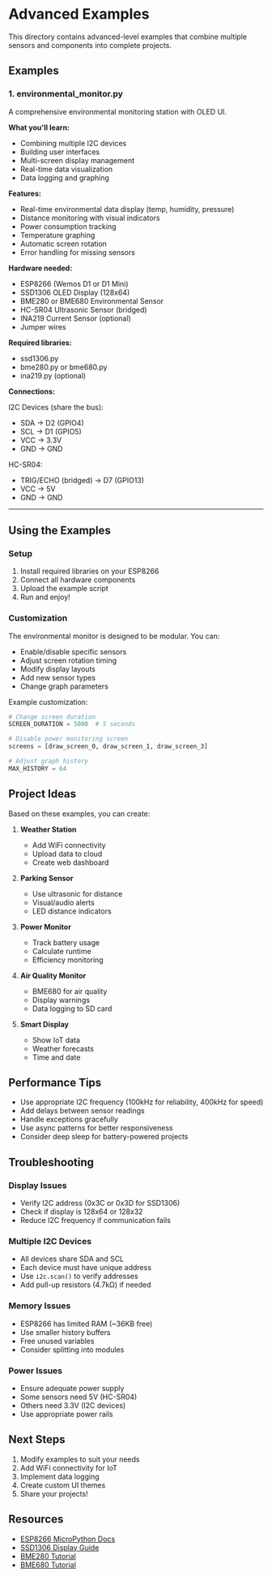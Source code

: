 # Advanced Examples

This directory contains advanced-level examples that combine multiple sensors and components into complete projects.

## Examples

### 1. environmental_monitor.py
A comprehensive environmental monitoring station with OLED UI.

**What you'll learn:**
- Combining multiple I2C devices
- Building user interfaces
- Multi-screen display management
- Real-time data visualization
- Data logging and graphing

**Features:**
- Real-time environmental data display (temp, humidity, pressure)
- Distance monitoring with visual indicators
- Power consumption tracking
- Temperature graphing
- Automatic screen rotation
- Error handling for missing sensors

**Hardware needed:**
- ESP8266 (Wemos D1 or D1 Mini)
- SSD1306 OLED Display (128x64)
- BME280 or BME680 Environmental Sensor
- HC-SR04 Ultrasonic Sensor (bridged)
- INA219 Current Sensor (optional)
- Jumper wires

**Required libraries:**
- ssd1306.py
- bme280.py or bme680.py
- ina219.py (optional)

**Connections:**

I2C Devices (share the bus):
- SDA → D2 (GPIO4)
- SCL → D1 (GPIO5)
- VCC → 3.3V
- GND → GND

HC-SR04:
- TRIG/ECHO (bridged) → D7 (GPIO13)
- VCC → 5V
- GND → GND

---

## Using the Examples

### Setup
1. Install required libraries on your ESP8266
2. Connect all hardware components
3. Upload the example script
4. Run and enjoy!

### Customization

The environmental monitor is designed to be modular. You can:
- Enable/disable specific sensors
- Adjust screen rotation timing
- Modify display layouts
- Add new sensor types
- Change graph parameters

Example customization:
```python
# Change screen duration
SCREEN_DURATION = 5000  # 5 seconds

# Disable power monitoring screen
screens = [draw_screen_0, draw_screen_1, draw_screen_3]

# Adjust graph history
MAX_HISTORY = 64
```

## Project Ideas

Based on these examples, you can create:

1. **Weather Station**
   - Add WiFi connectivity
   - Upload data to cloud
   - Create web dashboard

2. **Parking Sensor**
   - Use ultrasonic for distance
   - Visual/audio alerts
   - LED distance indicators

3. **Power Monitor**
   - Track battery usage
   - Calculate runtime
   - Efficiency monitoring

4. **Air Quality Monitor**
   - BME680 for air quality
   - Display warnings
   - Data logging to SD card

5. **Smart Display**
   - Show IoT data
   - Weather forecasts
   - Time and date

## Performance Tips

- Use appropriate I2C frequency (100kHz for reliability, 400kHz for speed)
- Add delays between sensor readings
- Handle exceptions gracefully
- Use async patterns for better responsiveness
- Consider deep sleep for battery-powered projects

## Troubleshooting

### Display Issues
- Verify I2C address (0x3C or 0x3D for SSD1306)
- Check if display is 128x64 or 128x32
- Reduce I2C frequency if communication fails

### Multiple I2C Devices
- All devices share SDA and SCL
- Each device must have unique address
- Use `i2c.scan()` to verify addresses
- Add pull-up resistors (4.7kΩ) if needed

### Memory Issues
- ESP8266 has limited RAM (~36KB free)
- Use smaller history buffers
- Free unused variables
- Consider splitting into modules

### Power Issues
- Ensure adequate power supply
- Some sensors need 5V (HC-SR04)
- Others need 3.3V (I2C devices)
- Use appropriate power rails

## Next Steps

1. Modify examples to suit your needs
2. Add WiFi connectivity for IoT
3. Implement data logging
4. Create custom UI themes
5. Share your projects!

## Resources

- [ESP8266 MicroPython Docs](https://docs.micropython.org/en/latest/esp8266/)
- [SSD1306 Display Guide](https://randomnerdtutorials.com/esp8266-0-96-inch-oled-display-with-arduino-ide/)
- [BME280 Tutorial](https://learn.adafruit.com/adafruit-bme280-humidity-barometric-pressure-temperature-sensor-breakout)
- [BME680 Tutorial](https://learn.adafruit.com/adafruit-bme680-humidity-temperature-barometic-pressure-voc-gas)
